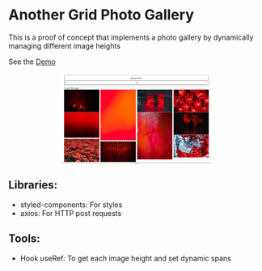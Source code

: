 # Another Grid Photo Gallery 

This is a proof of concept that implements a photo gallery by dynamically managing different image heights 

See the <a href="https://3jp7z.sse.codesandbox.io/" target="_blank">Demo</a>

<p align="center">
  <img align="center" width="295" height="180" src="/src/utils/images/photo-gallery.png">
</p>

## Libraries:
- styled-components: For styles
- axios: For HTTP post requests
## Tools:
- Hook useRef: To get each image height and set dynamic spans




